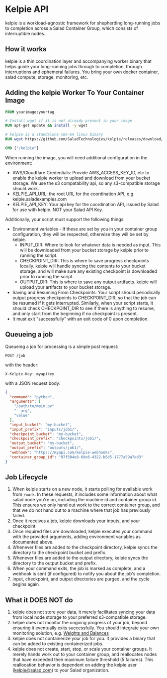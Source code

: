 # Kelpie API

kelpie is a workload-agnostic framework for shepherding long-running jobs to completion across a Salad Container Group, which consists of interruptible nodes.

## How it works

kelpie is a thin coordination layer and accompanying worker binary that helps guide your long-running jobs through to completion, through interruptions and ephemeral failures. You bring your own docker container, salad compute, storage, monitoring, etc.

## Adding the kelpie Worker To Your Container Image

```dockerfile
FROM yourimage:yourtag

# Install wget if it is not already present in your image
RUN apt-get update && install -y wget

# kelpie is a standalone x86-64 linux binary
RUN wget https://github.com/SaladTechnologies/kelpie/releases/download/0.0.6/kelpie -P / && chmod +x /kelpie

CMD ["/kelpie"]
```

When running the image, you will need additional configuration in the environment:

- AWS/Cloudflare Credentials: Provide AWS_ACCESS_KEY_ID, etc to enable the kelpie worker to upload and download from your bucket storage. We use the s3 compatability api, so any s3-compatible storage should work.
- KELPIE_API_URL: the root URL for the coordination API, e.g. kelpie.saladexamples.com
- KELPIE_API_KEY: Your api key for the coordination API, issued by Salad for use with kelpie. NOT your Salad API Key.


Additionally, your script must support the following things:

- Environment variables - If these are set by you in your container group configuration, they will be respected, otherwise they will be set by kelpie.
  - INPUT_DIR: Where to look for whatever data is needed as input. This will be downloaded from your bucket storage by kelpie prior to running the script.
  - CHECKPOINT_DIR: This is where to save progress checkpoints locally. kelpie will handle syncing the contents to your bucket storage, and will make sure any existing checkpoint is downloaded prior to running the script.
  - OUTPUT_DIR: This is where to save any output artifacts. kelpie will upload your artifacts to your bucket storage.
- Saving and Resuming From Checkpoints: Your script should periodically output progress checkpoints to CHECKPOINT_DIR, so that the job can be resumed if it gets interrupted. Similarly, when your script starts, it should check CHECKPOINT_DIR to see if there is anything to resume, and only start from the beginning if no checkpoint is present.
- It must exit "successfully" with an exit code of 0 upon completion.

## Queueing a job

Queueing a job for processing is a simple post request:

`POST /job`

with the header:

`X-Kelpie-Key: myapikey`

with a JSON request body:

```json
{
  "command": "python",
  "arguments": [
    "/path/to/main.py"
    "--arg",
    "value"
  ],
  "input_bucket": "my-bucket",
  "input_prefix": "inputs/job1/",
  "checkpoint_bucket": "my-bucket",
  "checkpoint_prefix": "checkpoints/job1/",
  "output_bucket": "my-bucket",
  "output_prefix": "outputs/job1/",
  "webhook": "https://myapi.com/kelpie-webhooks",
  "container_group_id": "97f504e8-6de6-4322-b5d5-1777a59a7ad3"
}
```

## Job Lifecycle

1. When kelpie starts on a new node, it starts polling for available work from `/work`. In these requests, it includes some information about what salad node you're on, including the machine id and container group id. This ensures we only hand out work to the correct container group, and that we do not hand out to a machine where that job has previously failed.
2. Once it receives a job, kelpie downloads your inputs, and your checkpoint
3. Once required files are downloaded, kelpie executes your command with the provided arguments, adding environment variables as documented above.
4. Whenever files are added to the checkpoint directory, kelpie syncs the directory to the checkpoint bucket and prefix.
5. Whenever files are added to the output directory, kelpie syncs the directory to the output bucket and prefix.
6. When your command exits, the job is marked as complete, and a webhook is sent (if configured) to notify you about the job's completion.
7. input, checkpoint, and output directories are purged, and the cycle begins again

## What it DOES NOT do

1. kelpie does not store your data, it merely facilitates syncing your data from local node storage to your preferred s3-compatible storage.
2. kelpie does not monitor the ongoing progress of your job, beyond ensuring it eventually exits successfully. You should integrate your own monitoring solution, e.g. [Weights and Balances](https://wandb.ai/)
3. kelpie does not containerize your job for you. It provides a binary that can be added to existing containerized jobs.
4. kelpie does not create, start, stop, or scale your container groups. It merely hands work out to your container group, and reallocates nodes that have exceeded their maximum failure threshold (5 failures). This reallocation behavior is dependent on adding the kelpie user (kelpie@salad.com) to your Salad organization.